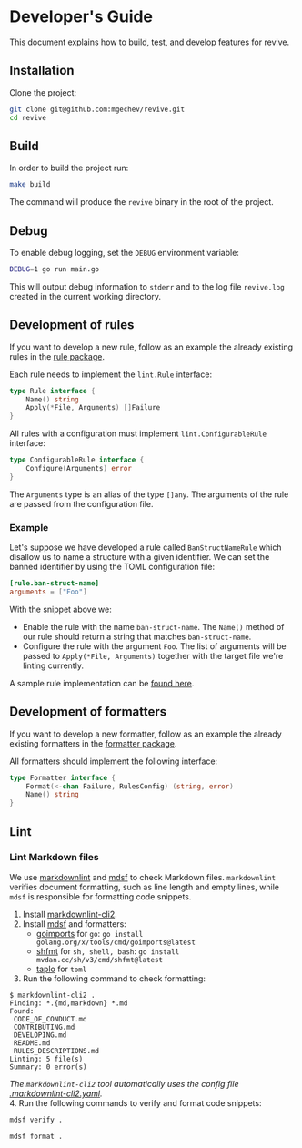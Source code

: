 # Developer's Guide

This document explains how to build, test, and develop features for revive.

## Installation

Clone the project:

```bash
git clone git@github.com:mgechev/revive.git
cd revive
```

## Build

In order to build the project run:

```bash
make build
```

The command will produce the `revive` binary in the root of the project.

## Debug

To enable debug logging, set the `DEBUG` environment variable:

```sh
DEBUG=1 go run main.go
```

This will output debug information to `stderr` and to the log file `revive.log` created in the current working directory.

## Development of rules

If you want to develop a new rule, follow as an example the already existing rules in the [rule package](https://github.com/mgechev/revive/tree/master/rule).

Each rule needs to implement the `lint.Rule` interface:

```go
type Rule interface {
	Name() string
	Apply(*File, Arguments) []Failure
}
```

All rules with a configuration must implement `lint.ConfigurableRule` interface:

```go
type ConfigurableRule interface {
	Configure(Arguments) error
}
```

The `Arguments` type is an alias of the type `[]any`. The arguments of the rule are passed from the configuration file.

### Example

Let's suppose we have developed a rule called `BanStructNameRule` which disallow us to name a structure with a given identifier.
We can set the banned identifier by using the TOML configuration file:

```toml
[rule.ban-struct-name]
arguments = ["Foo"]
```

With the snippet above we:

- Enable the rule with the name `ban-struct-name`. The `Name()` method of our rule should return a string that matches `ban-struct-name`.
- Configure the rule with the argument `Foo`.
The list of arguments will be passed to `Apply(*File, Arguments)` together with the target file we're linting currently.

A sample rule implementation can be [found here](/rule/argument_limit.go).

## Development of formatters

If you want to develop a new formatter, follow as an example the already existing formatters in the [formatter package](https://github.com/mgechev/revive/tree/master/formatter).

All formatters should implement the following interface:

```go
type Formatter interface {
	Format(<-chan Failure, RulesConfig) (string, error)
	Name() string
}
```

## Lint

### Lint Markdown files

We use [markdownlint](https://github.com/DavidAnson/markdownlint) and [mdsf](https://github.com/hougesen/mdsf) to check Markdown files.
`markdownlint` verifies document formatting, such as line length and empty lines, while `mdsf` is responsible for formatting code snippets.

1. Install [markdownlint-cli2](https://github.com/DavidAnson/markdownlint-cli2#install).
2. Install [mdsf](https://mdsf.mhouge.dk/#installation) and formatters:
    - [goimports](https://pkg.go.dev/golang.org/x/tools/cmd/goimports) for `go`: `go install golang.org/x/tools/cmd/goimports@latest`
    - [shfmt](https://github.com/mvdan/sh#shfmt) for `sh, shell, bash`: `go install mvdan.cc/sh/v3/cmd/shfmt@latest`
    - [taplo](https://taplo.tamasfe.dev/cli/installation/binary.html) for `toml`
3. Run the following command to check formatting:

```shellsession
$ markdownlint-cli2 .
Finding: *.{md,markdown} *.md
Found:
 CODE_OF_CONDUCT.md
 CONTRIBUTING.md
 DEVELOPING.md
 README.md
 RULES_DESCRIPTIONS.md
Linting: 5 file(s)
Summary: 0 error(s)
```

_The `markdownlint-cli2` tool automatically uses the config file [.markdownlint-cli2.yaml](./.markdownlint-cli2.yaml)._
\
4. Run the following commands to verify and format code snippets:

```sh
mdsf verify .
```

```sh
mdsf format .
```
